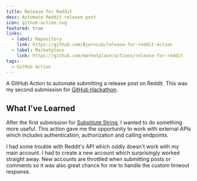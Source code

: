 ```yaml
---
title: Release for Reddit
desc: Automate Reddit release post
icon: github-action.svg
featured: true
links:
  - label: Repository
    link: https://github.com/BjornLuG/release-for-reddit-action
  - label: Marketplace
    link: https://github.com/marketplace/actions/release-for-reddit
tags:
  - GitHub Action
---
```


A GitHub Action to automate submitting a release post on Reddit. This was my second submission for [GitHub Hackathon](https://githubhackathon.com/).

<!-- endexcerpt -->

## What I've Learned

After the first submission for [Substitute String](https://github.com/marketplace/actions/substitute-string), I wanted to do something more useful. This action gave me the opportunity to work with external APIs which includes authentication, authorization and calling endpoints.

I had some trouble with Reddit's API which oddly doesn't work with my main account. I had to create a new account which surprisingly worked straight away. New accounts are throttled when submitting posts or comments so it was also great chance for me to handle the custom timeout response.
